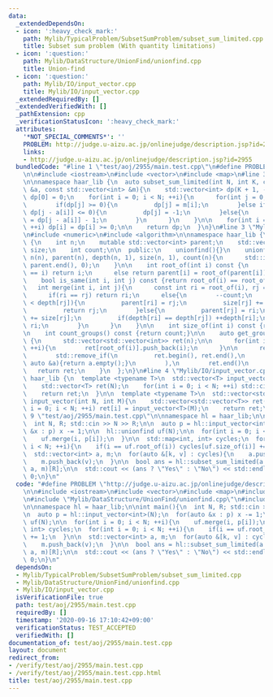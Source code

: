 ```yaml
---
data:
  _extendedDependsOn:
  - icon: ':heavy_check_mark:'
    path: Mylib/TypicalProblem/SubsetSumProblem/subset_sum_limited.cpp
    title: Subset sum problem (With quantity limitations)
  - icon: ':question:'
    path: Mylib/DataStructure/UnionFind/unionfind.cpp
    title: Union-find
  - icon: ':question:'
    path: Mylib/IO/input_vector.cpp
    title: Mylib/IO/input_vector.cpp
  _extendedRequiredBy: []
  _extendedVerifiedWith: []
  _pathExtension: cpp
  _verificationStatusIcon: ':heavy_check_mark:'
  attributes:
    '*NOT_SPECIAL_COMMENTS*': ''
    PROBLEM: http://judge.u-aizu.ac.jp/onlinejudge/description.jsp?id=2955
    links:
    - http://judge.u-aizu.ac.jp/onlinejudge/description.jsp?id=2955
  bundledCode: "#line 1 \"test/aoj/2955/main.test.cpp\"\n#define PROBLEM \"http://judge.u-aizu.ac.jp/onlinejudge/description.jsp?id=2955\"\
    \n\n#include <iostream>\n#include <vector>\n#include <map>\n#line 3 \"Mylib/TypicalProblem/SubsetSumProblem/subset_sum_limited.cpp\"\
    \n\nnamespace haar_lib {\n  auto subset_sum_limited(int N, int K, const std::vector<int>\
    \ &a, const std::vector<int> &m){\n    std::vector<int> dp(K + 1, -1);\n\n   \
    \ dp[0] = 0;\n    for(int i = 0; i < N; ++i){\n      for(int j = 0; j <= K; ++j){\n\
    \        if(dp[j] >= 0){\n          dp[j] = m[i];\n        }else if(j < a[i] or\
    \ dp[j - a[i]] <= 0){\n          dp[j] = -1;\n        }else{\n          dp[j]\
    \ = dp[j - a[i]] - 1;\n        }\n      }\n    }\n\n    for(int i = 0; i <= K;\
    \ ++i) dp[i] = dp[i] >= 0;\n\n    return dp;\n  }\n}\n#line 3 \"Mylib/DataStructure/UnionFind/unionfind.cpp\"\
    \n#include <numeric>\n#include <algorithm>\n\nnamespace haar_lib {\n  class unionfind\
    \ {\n    int n;\n    mutable std::vector<int> parent;\n    std::vector<int> depth,\
    \ size;\n    int count;\n\n  public:\n    unionfind(){}\n    unionfind(int n):\
    \ n(n), parent(n), depth(n, 1), size(n, 1), count(n){\n      std::iota(parent.begin(),\
    \ parent.end(), 0);\n    }\n\n    int root_of(int i) const {\n      if(parent[i]\
    \ == i) return i;\n      else return parent[i] = root_of(parent[i]);\n    }\n\n\
    \    bool is_same(int i, int j) const {return root_of(i) == root_of(j);}\n\n \
    \   int merge(int i, int j){\n      const int ri = root_of(i), rj = root_of(j);\n\
    \      if(ri == rj) return ri;\n      else{\n        --count;\n        if(depth[ri]\
    \ < depth[rj]){\n          parent[ri] = rj;\n          size[rj] += size[ri];\n\
    \          return rj;\n        }else{\n          parent[rj] = ri;\n          size[ri]\
    \ += size[rj];\n          if(depth[ri] == depth[rj]) ++depth[ri];\n          return\
    \ ri;\n        }\n      }\n    }\n\n    int size_of(int i) const {return size[root_of(i)];}\n\
    \n    int count_groups() const {return count;}\n\n    auto get_groups() const\
    \ {\n      std::vector<std::vector<int>> ret(n);\n\n      for(int i = 0; i < n;\
    \ ++i){\n        ret[root_of(i)].push_back(i);\n      }\n\n      ret.erase(\n\
    \        std::remove_if(\n          ret.begin(), ret.end(),\n          [](const\
    \ auto &a){return a.empty();}\n        ),\n        ret.end()\n      );\n\n   \
    \   return ret;\n    }\n  };\n}\n#line 4 \"Mylib/IO/input_vector.cpp\"\n\nnamespace\
    \ haar_lib {\n  template <typename T>\n  std::vector<T> input_vector(int N){\n\
    \    std::vector<T> ret(N);\n    for(int i = 0; i < N; ++i) std::cin >> ret[i];\n\
    \    return ret;\n  }\n\n  template <typename T>\n  std::vector<std::vector<T>>\
    \ input_vector(int N, int M){\n    std::vector<std::vector<T>> ret(N);\n    for(int\
    \ i = 0; i < N; ++i) ret[i] = input_vector<T>(M);\n    return ret;\n  }\n}\n#line\
    \ 9 \"test/aoj/2955/main.test.cpp\"\n\nnamespace hl = haar_lib;\n\nint main(){\n\
    \  int N, R; std::cin >> N >> R;\n\n  auto p = hl::input_vector<int>(N);\n  for(auto\
    \ &x : p) x -= 1;\n\n  hl::unionfind uf(N);\n\n  for(int i = 0; i < N; ++i){\n\
    \    uf.merge(i, p[i]);\n  }\n\n  std::map<int, int> cycles;\n  for(int i = 0;\
    \ i < N; ++i){\n    if(i == uf.root_of(i)) cycles[uf.size_of(i)] += 1;\n  }\n\n\
    \  std::vector<int> a, m;\n  for(auto &[k, v] : cycles){\n    a.push_back(k);\n\
    \    m.push_back(v);\n  }\n\n  bool ans = hl::subset_sum_limited(a.size(), R,\
    \ a, m)[R];\n\n  std::cout << (ans ? \"Yes\" : \"No\") << std::endl;\n\n  return\
    \ 0;\n}\n"
  code: "#define PROBLEM \"http://judge.u-aizu.ac.jp/onlinejudge/description.jsp?id=2955\"\
    \n\n#include <iostream>\n#include <vector>\n#include <map>\n#include \"Mylib/TypicalProblem/SubsetSumProblem/subset_sum_limited.cpp\"\
    \n#include \"Mylib/DataStructure/UnionFind/unionfind.cpp\"\n#include \"Mylib/IO/input_vector.cpp\"\
    \n\nnamespace hl = haar_lib;\n\nint main(){\n  int N, R; std::cin >> N >> R;\n\
    \n  auto p = hl::input_vector<int>(N);\n  for(auto &x : p) x -= 1;\n\n  hl::unionfind\
    \ uf(N);\n\n  for(int i = 0; i < N; ++i){\n    uf.merge(i, p[i]);\n  }\n\n  std::map<int,\
    \ int> cycles;\n  for(int i = 0; i < N; ++i){\n    if(i == uf.root_of(i)) cycles[uf.size_of(i)]\
    \ += 1;\n  }\n\n  std::vector<int> a, m;\n  for(auto &[k, v] : cycles){\n    a.push_back(k);\n\
    \    m.push_back(v);\n  }\n\n  bool ans = hl::subset_sum_limited(a.size(), R,\
    \ a, m)[R];\n\n  std::cout << (ans ? \"Yes\" : \"No\") << std::endl;\n\n  return\
    \ 0;\n}\n"
  dependsOn:
  - Mylib/TypicalProblem/SubsetSumProblem/subset_sum_limited.cpp
  - Mylib/DataStructure/UnionFind/unionfind.cpp
  - Mylib/IO/input_vector.cpp
  isVerificationFile: true
  path: test/aoj/2955/main.test.cpp
  requiredBy: []
  timestamp: '2020-09-16 17:10:42+09:00'
  verificationStatus: TEST_ACCEPTED
  verifiedWith: []
documentation_of: test/aoj/2955/main.test.cpp
layout: document
redirect_from:
- /verify/test/aoj/2955/main.test.cpp
- /verify/test/aoj/2955/main.test.cpp.html
title: test/aoj/2955/main.test.cpp
---
```

